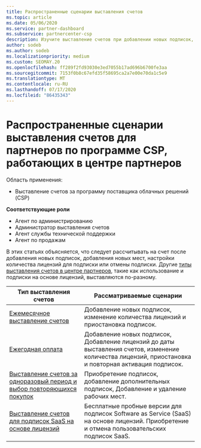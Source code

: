 ```yaml
---
title: Распространенные сценарии выставления счетов
ms.topic: article
ms.date: 05/06/2020
ms.service: partner-dashboard
ms.subservice: partnercenter-csp
description: Изучите выставление счетов при добавлении новых подписок, изменении количества лицензий или отмене подписки. Узнайте, как отличаются подписки на использование и на основе лицензий.
author: sodeb
ms.author: sodeb
ms.localizationpriority: medium
ms.custom: SEOMAY.20
ms.openlocfilehash: ff289f2fd93030e3ed7055b17ad696b6700fe3aa
ms.sourcegitcommit: 7153f0b8c67efd35f58695ca2a7e00e70da1c5e9
ms.translationtype: MT
ms.contentlocale: ru-RU
ms.lasthandoff: 07/17/2020
ms.locfileid: "86435343"
---
```

# <a name="common-billing-scenarios-for-csp-program-partners-working-in-partner-center"></a>Распространенные сценарии выставления счетов для партнеров по программе CSP, работающих в центре партнеров

Область применения:

- Выставление счетов за программу поставщика облачных решений (CSP)

**Соответствующие роли**

- Агент по администрированию
- Администратор выставления счетов
- Агент службы технической поддержки
- Агент по продажам

В этих статьях объясняется, что следует рассчитывать на счет после добавления новых подписок, добавления новых мест, настройки количества лицензий для подписки или отмены подписки. Другие [типы выставления счетов в центре партнеров](billing-different-types.md), такие как использование и подписки на основе лицензий, выставляются по-разному.

| Тип выставления счетов | Рассматриваемые сценарии |
| --------------- | ----------------- |
| [Ежемесячное выставление счетов](common-billing-scenarios-monthly.md) | Добавление новых подписок, изменение количества лицензий и приостановка подписок. |
| [Ежегодная оплата](common-billing-scenarios-annual.md) | Добавление новых подписок, Добавление лицензий до даты выставления счетов, изменение количества лицензий, приостановка и повторная активация подписок. |
| [Выставление счетов за одноразовый период и выбор повторяющихся покупок](common-billing-scenarios-onetime-recurring.md) | Приобретение подписок, добавление дополнительных подписок, Добавление и удаление рабочих мест. |
| [Выставление счетов для подписок SaaS на основе лицензий](common-billing-scenarios-saas.md) | Бесплатные пробные версии для подписок Software as Service (SaaS) на основе лицензий. Приобретение и отмена пользовательских подписок SaaS. |
